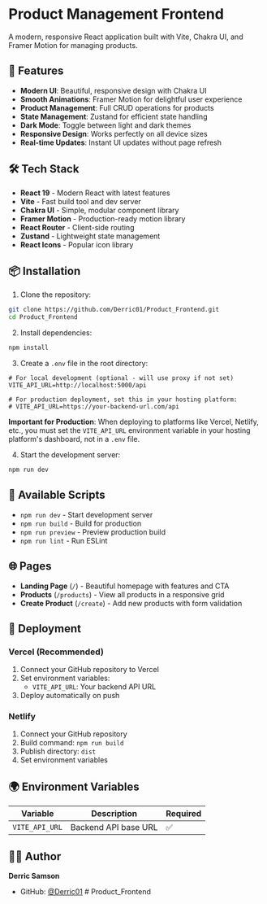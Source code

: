 # Product Management Frontend

A modern, responsive React application built with Vite, Chakra UI, and Framer Motion for managing products.

## 🚀 Features

- **Modern UI**: Beautiful, responsive design with Chakra UI
- **Smooth Animations**: Framer Motion for delightful user experience
- **Product Management**: Full CRUD operations for products
- **State Management**: Zustand for efficient state handling
- **Dark Mode**: Toggle between light and dark themes
- **Responsive Design**: Works perfectly on all device sizes
- **Real-time Updates**: Instant UI updates without page refresh

## 🛠️ Tech Stack

- **React 19** - Modern React with latest features
- **Vite** - Fast build tool and dev server
- **Chakra UI** - Simple, modular component library
- **Framer Motion** - Production-ready motion library
- **React Router** - Client-side routing
- **Zustand** - Lightweight state management
- **React Icons** - Popular icon library

## 📦 Installation

1. Clone the repository:
```bash
git clone https://github.com/Derric01/Product_Frontend.git
cd Product_Frontend
```

2. Install dependencies:
```bash
npm install
```

3. Create a `.env` file in the root directory:
```env
# For local development (optional - will use proxy if not set)
VITE_API_URL=http://localhost:5000/api

# For production deployment, set this in your hosting platform:
# VITE_API_URL=https://your-backend-url.com/api
```

**Important for Production**: When deploying to platforms like Vercel, Netlify, etc., you must set the `VITE_API_URL` environment variable in your hosting platform's dashboard, not in a `.env` file.

4. Start the development server:
```bash
npm run dev
```

## 🔧 Available Scripts

- `npm run dev` - Start development server
- `npm run build` - Build for production
- `npm run preview` - Preview production build
- `npm run lint` - Run ESLint

## 🌐 Pages

- **Landing Page** (`/`) - Beautiful homepage with features and CTA
- **Products** (`/products`) - View all products in a responsive grid
- **Create Product** (`/create`) - Add new products with form validation

## 🚀 Deployment

### Vercel (Recommended)
1. Connect your GitHub repository to Vercel
2. Set environment variables:
   - `VITE_API_URL`: Your backend API URL
3. Deploy automatically on push

### Netlify
1. Connect your GitHub repository
2. Build command: `npm run build`
3. Publish directory: `dist`
4. Set environment variables

## 🌍 Environment Variables

| Variable | Description | Required |
|----------|-------------|----------|
| `VITE_API_URL` | Backend API base URL | ✅ |

## 👨‍💻 Author

**Derric Samson**
- GitHub: [@Derric01](https://github.com/Derric01)
#   P r o d u c t _ F r o n t e n d 
 
 